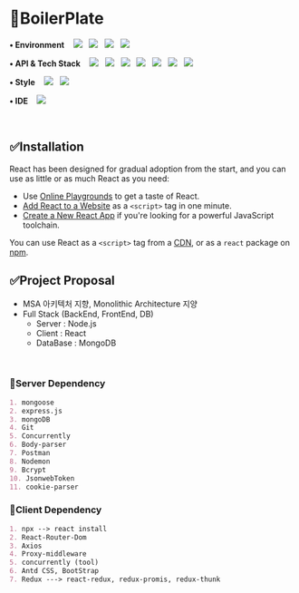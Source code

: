 # 📌BoilerPlate

<p> 
<strong>• Environment</strong>&nbsp&nbsp&nbsp
<img src="https://img.shields.io/badge/JavaScript-F7DF1E?style&logo=JavaScript&logoColor=white"/></a> &nbsp
<img src="https://img.shields.io/badge/Node.js-339933?style&logo=Node.js&logoColor=white"/></a> &nbsp 
<img src="http://img.shields.io/badge/React-61DAFB?style&logo=React&logoColor=white"/></a> &nbsp
<img src="http://img.shields.io/badge/MongoDB-47A248?style&logo=MongoDB&logoColor=white"/></a> &nbsp
</p>
<p>
<strong>• API & Tech Stack</strong>&nbsp&nbsp&nbsp
<img src="http://img.shields.io/badge/Git-F05032?styl&logo=Git&logoColor=white"/></a> &nbsp
<img src="http://img.shields.io/badge/npm-CB3837?style&logo=npm&logoColor=white"/></a> &nbsp
<img src="http://img.shields.io/badge/Nodemon-76D04B?style&logo=Nodemon&logoColor=white"/></a> &nbsp
<img src="http://img.shields.io/badge/React Router-CA4245?style&logo=React Router&logoColor=white"/></a> &nbsp
<img src="http://img.shields.io/badge/Redux-764ABC?style&logo=Redux&logoColor=white"/></a> &nbsp
<img src="http://img.shields.io/badge/JSON Web Tokens-000000?style&logo=JSON Web Tokens&logoColor=white"/></a> &nbsp
<img src="http://img.shields.io/badge/Postman-FF6C37?style&logo=Postman&logoColor=white"/></a> &nbsp
</p>
<p>
<strong>• Style</strong>&nbsp&nbsp&nbsp
<img src="http://img.shields.io/badge/Ant Design-0170FE?style&logo=Ant Design&logoColor=white"/></a> &nbsp
<img src="http://img.shields.io/badge/Bootstrap-7952B3?style&logo=Bootstrap&logoColor=white"/></a> &nbsp
</p>
<p>
<strong>• IDE</strong>&nbsp&nbsp&nbsp
<img src="http://img.shields.io/badge/Visual Studio Code-007ACC?style&logo=Visual Studio Code&logoColor=white"/></a> &nbsp
</p>
<br />
   
## ✅Installation
React has been designed for gradual adoption from the start, and you can use as little or as much React as you need:

- Use [Online Playgrounds](https://reactjs.org/docs/getting-started.html#online-playgrounds) to get a taste of React.
- [Add React to a Website](https://reactjs.org/docs/add-react-to-a-website.html) as a `<script>` tag in one minute.
- [Create a New React App](https://reactjs.org/docs/create-a-new-react-app.html) if you're looking for a powerful JavaScript toolchain.

You can use React as a `<script>` tag from a [CDN](https://reactjs.org/docs/cdn-links.html), or as a `react` package on [npm](https://www.npmjs.com/package/react).    



      
## ✅Project Proposal
- MSA 아키텍처 지향, Monolithic Architecture 지양  
- Full Stack (BackEnd, FrontEnd, DB)   
  - Server : Node.js
  - Client : React
  - DataBase : MongoDB
<br />  
  

### 🔸Server Dependency
```markdown
1. mongoose
2. express.js
3. mongoDB
4. Git
5. Concurrently
6. Body-parser
7. Postman
8. Nodemon
9. Bcrypt
10. JsonwebToken
11. cookie-parser
```

### 🔸Client Dependency
```markdown
1. npx --> react install
2. React-Router-Dom 
3. Axios
4. Proxy-middleware
5. concurrently (tool)
6. Antd CSS, BootStrap
7. Redux ---> react-redux, redux-promis, redux-thunk
```
